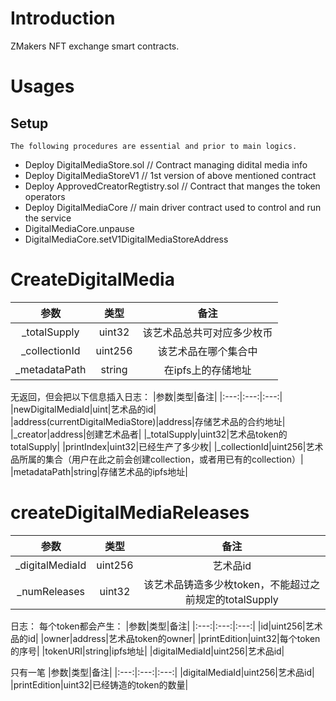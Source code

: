 # Introduction
ZMakers NFT exchange smart contracts.

# Usages
## Setup
```
The following procedures are essential and prior to main logics.
```
* Deploy DigitalMediaStore.sol   // Contract managing didital media info
* Deploy DigitalMediaStoreV1     // 1st version of above mentioned contract
* Deploy ApprovedCreatorRegtistry.sol   // Contract that manges the token operators
* Deploy DigitalMediaCore   // main driver contract used to control and run the service
* DigitalMediaCore.unpause 
* DigitalMediaCore.setV1DigitalMediaStoreAddress



# CreateDigitalMedia
|参数|类型|备注|
|:---:|:---:|:---:|
|_totalSupply|uint32|该艺术品总共可对应多少枚币|
|_collectionId|uint256|该艺术品在哪个集合中|
|_metadataPath|string|在ipfs上的存储地址|

无返回，但会把以下信息插入日志：
|参数|类型|备注|
|:---:|:---:|:---:|
|newDigitalMediaId|uint|艺术品的id|
|address(currentDigitalMediaStore)|address|存储艺术品的合约地址|
|_creator|address|创建艺术品者|
|_totalSupply|uint32|艺术品token的totalSupply|
|printIndex|uint32|已经生产了多少枚|
|_collectionId|uint256|艺术品所属的集合（用户在此之前会创建collection，或者用已有的collection）|
|metadataPath|string|存储艺术品的ipfs地址|


# createDigitalMediaReleases
|参数|类型|备注|
|:---:|:---:|:---:|
|_digitalMediaId|uint256|艺术品id|
|_numReleases|uint32|该艺术品铸造多少枚token，不能超过之前规定的totalSupply|

日志：
每个token都会产生：
|参数|类型|备注|
|:---:|:---:|:---:|
|id|uint256|艺术品的id|
|owner|address|艺术品token的owner|
|printEdition|uint32|每个token的序号|
|tokenURI|string|ipfs地址|
|digitalMediaId|uint256|艺术品id|

只有一笔
|参数|类型|备注|
|:---:|:---:|:---:|
|digitalMediaId|uint256|艺术品id|
|printEdition|uint32|已经铸造的token的数量|

